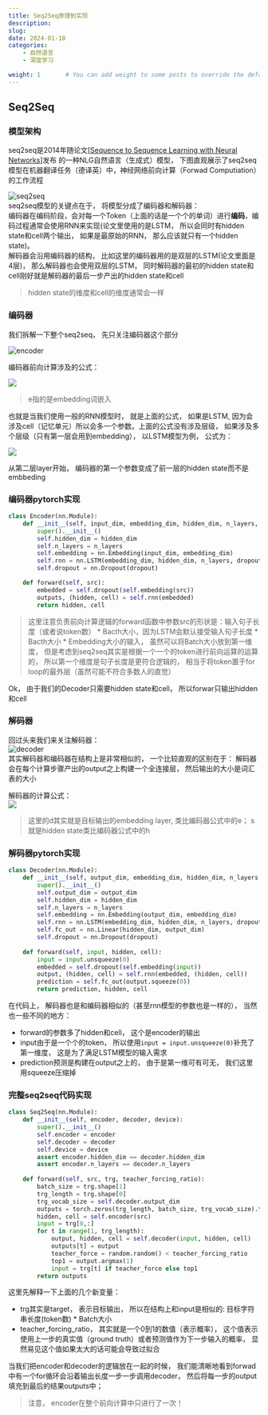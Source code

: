 ```yaml
---
title: Seq2Seq原理到实现
description: 
slug: 
date: 2024-01-18
categories:
    - 自然语言
    - 深度学习

weight: 1       # You can add weight to some posts to override the default sorting (date descending)
---
```

## Seq2Seq
### 模型架构
seq2seq是2014年随论文[[Sequence to Sequence Learning with Neural Networks](https://arxiv.org/abs/1409.3215)]发布
的一种NLG自然语言（生成式）模型， 下图直观展示了seq2seq模型在机器翻译任务（德译英）中，神经网络前向计算（Forwad Computiation）的工作流程

![seq2seq](imgs/seq2seq.png)  
seq2seq模型的关键点在于， 将模型分成了编码器和解码器：  
编码器在编码阶段，会对每一个Token（上面的话是一个个的单词）进行**编码**，编码过程通常会使用RNN来实现(论文里使用的是LSTM， 所以会同时有hidden state和cell两个输出， 如果是最原始的RNN， 那么应该就只有一个hidden state)。   
解码器会沿用编码器的结构， 比如这里的编码器用的是双层的LSTM(论文里面是4层)， 那么解码器也会使用双层的LSTM， 同时解码器的最初的hidden state和cell刚好就是解码器的最后一步产出的hidden state和cell  
> hidden state的维度和cell的维度通常会一样


### 编码器
我们拆解一下整个seq2seq， 先只关注编码器这个部分

![encoder](imgs/encoder.png)

编码器前向计算涉及的公式：

![](imgs/encoder_formula1.png)

> e指的是embedding词嵌入

也就是当我们使用一般的RNN模型时， 就是上面的公式， 如果是LSTM, 因为会涉及cell（记忆单元）所以会多一个参数。上面的公式没有涉及层级， 如果涉及多个层级（只有第一层会用到embedding）， 以LSTM模型为例， 公式为：

![](imgs/encoder_formula2.png)

从第二层layer开始， 编码器的第一个参数变成了前一层的hidden state而不是embbeding

### 编码器pytorch实现

```python
class Encoder(nn.Module):
    def __init__(self, input_dim, embedding_dim, hidden_dim, n_layers, dropout):
        super().__init__()
        self.hidden_dim = hidden_dim
        self.n_layers = n_layers
        self.embedding = nn.Embedding(input_dim, embedding_dim)
        self.rnn = nn.LSTM(embedding_dim, hidden_dim, n_layers, dropout=dropout)
        self.dropout = nn.Dropout(dropout)

    def forward(self, src):
        embedded = self.dropout(self.embedding(src))
        outputs, (hidden, cell) = self.rnn(embedded)
        return hidden, cell
```  

> 这里注意负责前向计算逻辑的forward函数中参数src的形状是：输入句子长度（或者说token数）  * Bacth大小，因为LSTM会默认接受输入句子长度  * Bacth大小 * Embedding大小的输入， 虽然可以将Batch大小放到第一维度， 但是考虑到seq2seq其实是根据一个一个的token进行前向运算的运算的， 所以第一个维度是句子长度是更符合逻辑的， 相当于将token置于for loop的最外层（虽然可能不符合多数人的直觉）

Ok， 由于我们的Decoder只需要hidden state和cell， 所以forwar只输出hidden和cell

### 解码器
回过头来我们来关注解码器：  
![decoder](imgs/decoder.png)  
其实解码器和编码器在结构上是非常相似的， 一个比较直观的区别在于：   解码器会在每个计算步骤产出的output之上构建一个全连接层， 然后输出的大小是词汇表的大小  

解码器的计算公式：  
![](imgs/decoder_formula.png)
> 这里的d其实就是目标输出的embedding layer, 类比编码器公式中的e； s就是hidden state类比编码器公式中的h

### 解码器pytorch实现
```python
class Decoder(nn.Module):
    def __init__(self, output_dim, embedding_dim, hidden_dim, n_layers, dropout):
        super().__init__()
        self.output_dim = output_dim
        self.hidden_dim = hidden_dim
        self.n_layers = n_layers
        self.embedding = nn.Embedding(output_dim, embedding_dim)
        self.rnn = nn.LSTM(embedding_dim, hidden_dim, n_layers, dropout=dropout)
        self.fc_out = nn.Linear(hidden_dim, output_dim)
        self.dropout = nn.Dropout(dropout)
        
    def forward(self, input, hidden, cell):
        input = input.unsqueeze(0)
        embedded = self.dropout(self.embedding(input))
        output, (hidden, cell) = self.rnn(embedded, (hidden, cell))
        prediction = self.fc_out(output.squeeze(0))
        return prediction, hidden, cell
```

在代码上， 解码器也是和编码器相似的（甚至rnn模型的参数也是一样的）， 当然也一些不同的地方：  

- forward的参数多了hidden和cell， 这个是encoder的输出
- input由于是一个个的token， 所以使用`input = input.unsqueeze(0)`补充了第一维度， 这是为了满足LSTM模型的输入需求
- prediction预测是构建在output之上的， 由于是第一维可有可无， 我们这里用squeeze压缩掉
### 完整seq2seq代码实现
```python
class Seq2Seq(nn.Module):
    def __init__(self, encoder, decoder, device):
        super().__init__()
        self.encoder = encoder
        self.decoder = decoder
        self.device = device
        assert encoder.hidden_dim == decoder.hidden_dim
        assert encoder.n_layers == decoder.n_layers
        
    def forward(self, src, trg, teacher_forcing_ratio):
        batch_size = trg.shape[1]
        trg_length = trg.shape[0]
        trg_vocab_size = self.decoder.output_dim
        outputs = torch.zeros(trg_length, batch_size, trg_vocab_size).to(self.device)
        hidden, cell = self.encoder(src)
        input = trg[0,:]
        for t in range(1, trg_length):
            output, hidden, cell = self.decoder(input, hidden, cell)
            outputs[t] = output
            teacher_force = random.random() < teacher_forcing_ratio
            top1 = output.argmax(1)
            input = trg[t] if teacher_force else top1
        return outputs
```
这里先解释一下上面的几个新变量：

- trg其实是target， 表示目标输出， 所以在结构上和input是相似的: 目标字符串长度(token数) * Batch大小
- teacher_forcing_ratio， 其实就是一个0到1的数值（表示概率）， 这个值表示使用上一步的真实值（ground truth）或者预测值作为下一步输入的概率， 显然易见这个值如果太大的话可能会导致过拟合

当我们把encoder和decoder的逻辑放在一起的时候， 我们能清晰地看到forwad中有一个for循环会沿着输出长度一步一步调用decoder， 然后将每一步的output填充到最后的结果outputs中；
> 注意， encoder在整个前向计算中只进行了一次！
